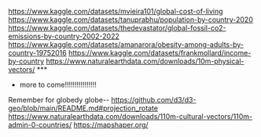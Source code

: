 https://www.kaggle.com/datasets/mvieira101/global-cost-of-living
https://www.kaggle.com/datasets/tanuprabhu/population-by-country-2020
https://www.kaggle.com/datasets/thedevastator/global-fossil-co2-emissions-by-country-2002-2022
https://www.kaggle.com/datasets/amanarora/obesity-among-adults-by-country-19752016
https://www.kaggle.com/datasets/frankmollard/income-by-country
https://www.naturalearthdata.com/downloads/10m-physical-vectors/   ***
+ more to come!!!!!!!!!!!!!!!!


Remember for globedy globe--
https://github.com/d3/d3-geo/blob/main/README.md#projection_rotate
https://www.naturalearthdata.com/downloads/110m-cultural-vectors/110m-admin-0-countries/
https://mapshaper.org/
